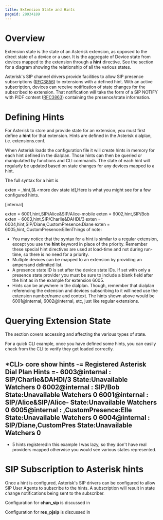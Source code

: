 ```yaml
---
title: Extension State and Hints
pageid: 28934189
---
```


Overview
========

Extension state is the state of an Asterisk extension, as opposed to the direct state of a device or a user. It is the aggregate of Device state from devices mapped to the extension through a **hint** directive. See the  section for a diagram showing the relationship of all the various states.

Asterisk's SIP channel drivers provide facilities to allow SIP presence subscriptions ([RFC3856](http://www.ietf.org/rfc/rfc3856.txt)) to extensions with a defined hint. With an active subscription, devices can receive notification of state changes for the subscribed to extension. That notification will take the form of a SIP NOTIFY with PIDF content ([RFC3863](http://www.ietf.org/rfc/rfc3863.txt)) containing the presence/state information.

Defining Hints
==============

For Asterisk to store and provide state for an extension, you must first define a **hint** for that extension. Hints are defined in the Asterisk dialplan, i.e. extensions.conf.

When Asterisk loads the configuration file it will create hints in memory for each hint defined in the dialplan. Those hints can then be queried or manipulated by functions and CLI commands. The state of each hint will regularly be updated based on state changes for any devices mapped to a hint.

The full syntax for a hint is

exten = <extension>,hint,<device state id>[& <more dev state id],<presence state id>Here is what you might see for a few configured hints.

[internal]

exten = 6001,hint,SIP/Alice&SIP/Alice-mobile
exten = 6002,hint,SIP/Bob
exten = 6003,hint,SIP/Charlie&DAHDI/3
exten = 6004,hint,SIP/Diane,CustomPresence:Diane
exten = 6005,hint,,CustomPresence:EllenThings of note:

* You may notice that the syntax for a hint is similar to a regular extension, except you use the **hint** keyword in place of the priority. Remember these special hint directives are used at load-time and not during run-time, so there is no need for a priority.
* Multiple devices can be mapped to an extension by providing an ampersand delimited list.
* A presence state ID is set after the device state IDs. If set with only a presence state provider you must be sure to include a blank field after the hint as in the example for extension 6005.
* Hints can be anywhere in the dialplan. Though, remember that dialplan referencing the extension and devices subscribing to it will need use the extension number/name and context. The hints shown above would be 6001@internal, 6002@internal, etc, just like regular extensions.

Querying Extension State
========================

The  section covers accessing and affecting the various types of state.

For a quick CLI example, once you have defined some hints, you can easily check from the CLI to verify they get loaded correctly.

\*CLI> core show hints
 -= Registered Asterisk Dial Plan Hints =-
 6003@internal : SIP/Charlie&DAHDI/3 State:Unavailable Watchers 0
 6002@internal : SIP/Bob State:Unavailable Watchers 0
 6001@internal : SIP/Alice&SIP/Alice- State:Unavailable Watchers 0
 6005@internal : ,CustomPresence:Elle State:Unavailable Watchers 0
 6004@internal : SIP/Diane,CustomPres State:Unavailable Watchers 0
----------------
- 5 hints registeredIn this example I was lazy, so they don't have real providers mapped otherwise you would see various states represented.

SIP Subscription to Asterisk hints
==================================

Once a hint is configured, Asterisk's SIP drivers can be configured to allow SIP User Agents to subscribe to the hints. A subscription will result in state change notifications being sent to the subscriber.

Configuration for **chan\_sip** is discussed in 

Configuration for **res\_pjsip** is discussed in 

 

